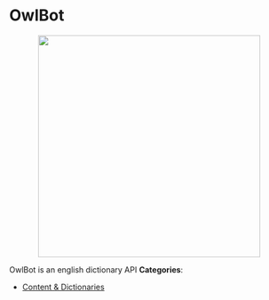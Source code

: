 # OwlBot

<p align="center">
    <img width="400" src="https://raw.githubusercontent.com/awesome-apis/awesome-apis/apis/owlbot/logo_256x256.png" />
</p>


OwlBot is an english dictionary API
**Categories**:

- [Content & Dictionaries](https://github/awesome-apis/awesome-apis#content-and-dictionaries)



